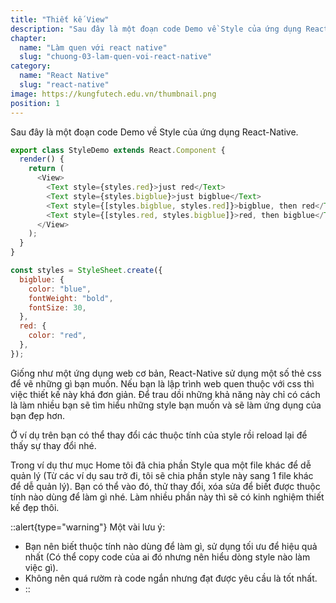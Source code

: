 ```yaml
---
title: "Thiết kế View"
description: "Sau đây là một đoạn code Demo về Style của ứng dụng React-Native. Code có sẵn trong Example"
chapter:
  name: "Làm quen với react native"
  slug: "chuong-03-lam-quen-voi-react-native"
category:
  name: "React Native"
  slug: "react-native"
image: https://kungfutech.edu.vn/thumbnail.png
position: 1
---
```


Sau đây là một đoạn code Demo về Style của ứng dụng React-Native.

```javascript
export class StyleDemo extends React.Component {
  render() {
    return (
      <View>
        <Text style={styles.red}>just red</Text>
        <Text style={styles.bigblue}>just bigblue</Text>
        <Text style={[styles.bigblue, styles.red]}>bigblue, then red</Text>
        <Text style={[styles.red, styles.bigblue]}>red, then bigblue</Text>
      </View>
    );
  }
}

const styles = StyleSheet.create({
  bigblue: {
    color: "blue",
    fontWeight: "bold",
    fontSize: 30,
  },
  red: {
    color: "red",
  },
});
```

Giống như một ứng dụng web cơ bản, React-Native sử dụng một số thẻ css để vẽ những gì bạn muốn. Nếu bạn là lập trình web quen thuộc với css thì việc thiết kế này khá đơn giản. Để trau dồi những khả năng này chỉ có cách là làm nhiều bạn sẽ tìm hiểu những style bạn muốn và sẽ làm ứng dụng của bạn đẹp hơn.

Ở ví dụ trên bạn có thể thay đổi các thuộc tính của style rồi reload lại để thấy sự thay đổi nhé.

Trong ví dụ thư mục Home tôi đã chia phần Style qua một file khác để dễ quản lý (Từ các ví dụ sau trở đi, tôi sẽ chia phần style này sang 1 file khác để dễ quản lý). Bạn có thể vào đó, thử thay đổi, xóa sửa để biết được thuộc tính nào dùng để làm gì nhé. Làm nhiều phần này thì sẽ có kinh nghiệm thiết kế đẹp thôi.

::alert{type="warning"}
Một vài lưu ý:

- Bạn nên biết thuộc tính nào dùng để làm gì, sử dụng tối ưu để hiệu quả nhất (Có thể copy code của ai đó nhưng nên hiểu dòng style nào làm việc gì).
- Không nên quá rườm rà code ngắn nhưng đạt được yêu cầu là tốt nhất.
- ::
